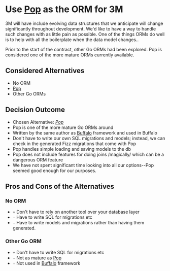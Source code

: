 # Use [Pop](https://github.com/markbates/pop) as the ORM for 3M

3M will have include evolving data structures that we anticipate will change significantly throughout development.
We'd like to have a way to handle such changes with as little pain as possible. One of the things ORMs do well is to help with all the boilerplate when the data model changes..

Prior to the start of the contract, other Go ORMs had been explored. Pop is considered one of the more mature ORMs currently available.

## Considered Alternatives

* No ORM
* [Pop](https://github.com/markbates/pop)
* Other Go ORMs

## Decision Outcome

* Chosen Alternative: *[Pop](https://github.com/markbates/pop)*
* Pop is one of the more mature Go ORMs around
* Written by the same author as [Buffalo](https://gobuffalo.io/) framework and used in Buffalo
* Don't have to write our own SQL migrations and models; instead, we can check in the generated Fizz migrations that come with Pop
* Pop handles simple loading and saving models to the db
* Pop does not include features for doing joins /magically/ which can be a dangerous ORM feature
* We have not spent significant time looking into all our options--Pop seemed good enough for our purposes.

## Pros and Cons of the Alternatives

### No ORM

* `+` Don't have to rely on another tool over your database layer
* `-` Have to write SQL for migrations etc
* `-` Have to write models and migrations rather than having them generated.

### Other Go ORM

* `+` Don't have to write SQL for migrations etc
* `-` Not as mature as [Pop](https://github.com/markbates/pop)
* `-` Not used in [Buffalo](https://gobuffalo.io/) framework
